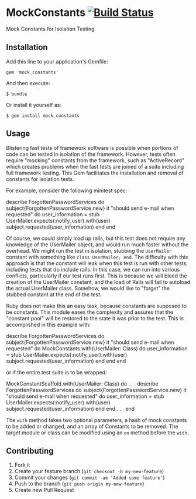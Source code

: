 # MockConstants [![Build Status](https://secure.travis-ci.org/wizardwerdna/mock_constants.png)](http://travis-ci.org/wizardwerdna/mock_constants)

Mock Constants for Isolation Testing  

## Installation

Add this line to your application's Gemfile:

    gem 'mock_constants'

And then execute:

    $ bundle

Or install it yourself as:

    $ gem install mock_constants

## Usage

Blistering fast tests of framework software is possible when portions of code can be tested in isolation of the framework.  However, tests often require "mocking" constants from the framework, such as "ActiveRecord" which creates problems when the fast tests are joined of a suite including full framework testing.  This Gem facilitates the installation and removal of constants for isolation tests.

For example, consider the following minitest spec:

  describe ForgottenPasswordServices do
    subject{ForgottenPasswordService.new}
    it "should send e-mail when requested" do
      user_information = stub
      UserMailer.expects(:notify_user).with(user)
      subject.requested(user_information)
    end
  end
  
Of course, we could simply load up rails, but this test does not require any knowledge of the UserMailer object, and would run much faster without the overhead.  We might run the test in isolation, stubbing the `UserMailer` constant with something like `class UserMailer; end`.  The difficulty with this approach is that the constant will leak when this test is run with other tests, including tests that do include rails.  In this case, we can run into various conflicts, particularly if our test runs first.  This is because we will bleed the creation of the UserMailer constant, and the load of Rails will fail to autoload the actual UserMailer class.  Somehow, we would like to "forget" the stubbed constant at the end of the test.

Ruby does not make this an easy task, because constants are supposed to be constants.  This module eases the complexity and assures that the "constant pool" will be restored to the state it was prior to the test.  This is accomplished in this example with:

  describe ForgottenPasswordServices do
    subject{ForgottenPasswordService.new}
    it "should send e-mail when requested" do
      MockConstants.with(UserMailer: Class) do
        user_information = stub
        UserMailer.expects(:notify_user).with(user)
        subject.requested(user_information)
      end
    end
  end
    
or if the entire test suite is to be wrapped:

  MockConstantScaffold.with(UserMailer: Class) do
    . . .
    describe ForgottenPasswordServices do
      subject{ForgottenPasswordService.new}
      it "should send e-mail when requested" do
        user_information = stub
        UserMailer.expects(:notify_user).with(user)
        subject.requested(user_information)
      end
    end
    . . .
  end
  
The `with` method takes two optional parameters, a hash of mock constants to be added or changed, and an array of Constants to be removed.  The target module or class can be modified using an `on` method before the `with`.

## Contributing

1. Fork it
2. Create your feature branch (`git checkout -b my-new-feature`)
3. Commit your changes (`git commit -am 'Added some feature'`)
4. Push to the branch (`git push origin my-new-feature`)
5. Create new Pull Request
